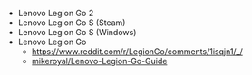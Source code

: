 - Lenovo Legion Go 2
- Lenovo Legion Go S (Steam)
- Lenovo Legion Go S (Windows)
- Lenovo Legion Go
  - https://www.reddit.com/r/LegionGo/comments/1isqjn1/_/
  - [mikeroyal/Lenovo-Legion-Go-Guide](https://github.com/mikeroyal/Lenovo-Legion-Go-Guide)
